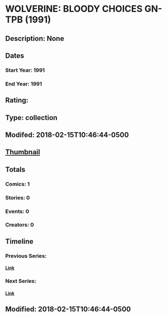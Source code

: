 # WOLVERINE: BLOODY CHOICES GN-TPB (1991)
## Description: None
## Dates
### Start Year: 1991
### End Year: 1991
## Rating: 
## Type: collection
## Modifed: 2018-02-15T10:46:44-0500
## [Thumbnail](http://i.annihil.us/u/prod/marvel/i/mg/b/d0/5a85ab5a82ac2.jpg)
## Totals
### Comics: 1
### Stories: 0
### Events: 0
### Creators: 0
## Timeline
### Previous Series: 
#### [Link]()
### Next Series: 
#### [Link]()
## Modified: 2018-02-15T10:46:44-0500